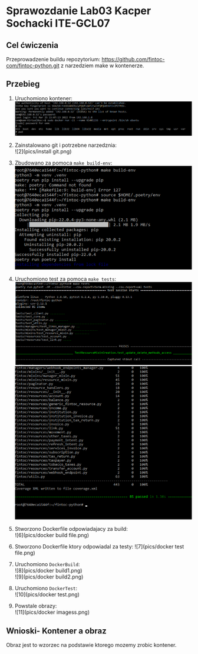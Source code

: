 # Sprawozdanie Lab03 Kacper Sochacki ITE-GCL07


## Cel ćwiczenia
Przeprowadzenie buildu repozytorium: https://github.com/fintoc-com/fintoc-python.git z narzedziem make w kontenerze.


## Przebieg

1. Uruchomiono kontener:
![1](pics/odpalenie1.png)

2. Zainstalowano git i potrzebne narzedznia:		
![2](pics/install git.png)

3. Zbudowano za pomoca ```make build-env```:		
![3](pics/build.png)

4. Uruchomiono test za pomoca  ```make tests```:		
![4](pics/test1.png)	
![5](pics/test2.png)

5. Stworzono Dockerfile odpowiadajacy za build:		
![6](pics/docker build file.png)

6. Stworzono Dockerfile ktory odpowiadal za testy:
![7](pics/docker test file.png)

7. Uruchomiono ```DockerBuild```:		
![8](pics/docker build1.png)		
![9](pics/docker build2.png)		


8. Uruchomiono ```DockerTest```:		
![10](pics/docker test.png)

10. Powstale obrazy:		
![11](pics/docker imagess.png)


## Wnioski- Kontener a obraz
Obraz jest to wzorzec na podstawie ktorego mozemy zrobic kontener.
